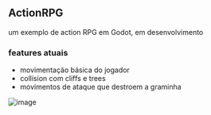 ## ActionRPG
um exemplo de action RPG em Godot, em desenvolvimento

### features atuais
- movimentação básica do jogador
- collision com cliffs e trees
- movimentos de ataque que destroem a graminha

![image](https://user-images.githubusercontent.com/127126571/227539864-853ee3fe-ba49-4408-bf50-9eadd6ec5b99.png)

